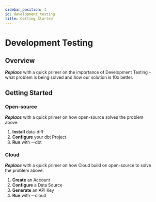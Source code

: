 ```yaml
---
sidebar_position: 1
id: development_testing
title: Getting Started
---
```

# Development Testing

## Overview

***Replace*** with a quick primer on the importance of Development Testing - what problem is being solved and how our solution is 10x better.

## Getting Started

### Open-source

***Replace*** with a quick primer on how open-source solves the problem above.

1. **Install** data-diff
2. **Configure** your dbt Project
3. **Run** with --dbt

### Cloud

***Replace*** with a quick primer on how Cloud build on open-source to solve the problem above.

1. **Create** an Account
2. **Configure** a Data Source
3. **Generate** an API Key
4. **Run** with --cloud
